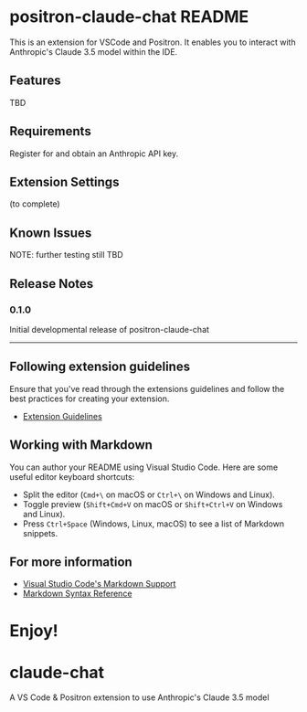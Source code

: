 # positron-claude-chat README

This is an extension for VSCode and Positron. It enables you to interact with Anthropic's Claude 3.5 model within the IDE. 

## Features

TBD

## Requirements

Register for and obtain an Anthropic API key.

## Extension Settings

(to complete)

## Known Issues

NOTE: further testing still TBD

## Release Notes

### 0.1.0

Initial developmental release of positron-claude-chat


---

## Following extension guidelines

Ensure that you've read through the extensions guidelines and follow the best practices for creating your extension.

* [Extension Guidelines](https://code.visualstudio.com/api/references/extension-guidelines)

## Working with Markdown

You can author your README using Visual Studio Code. Here are some useful editor keyboard shortcuts:

* Split the editor (`Cmd+\` on macOS or `Ctrl+\` on Windows and Linux).
* Toggle preview (`Shift+Cmd+V` on macOS or `Shift+Ctrl+V` on Windows and Linux).
* Press `Ctrl+Space` (Windows, Linux, macOS) to see a list of Markdown snippets.

## For more information

* [Visual Studio Code's Markdown Support](http://code.visualstudio.com/docs/languages/markdown)
* [Markdown Syntax Reference](https://help.github.com/articles/markdown-basics/)

**Enjoy!**
=======
# claude-chat
A VS Code &amp; Positron extension to use Anthropic's Claude 3.5 model
